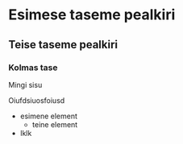 # Esimese taseme pealkiri

## Teise taseme pealkiri

### Kolmas tase

Mingi sisu

Oiufdsiuosfoiusd

- esimene element
  - teine element
- lklk

